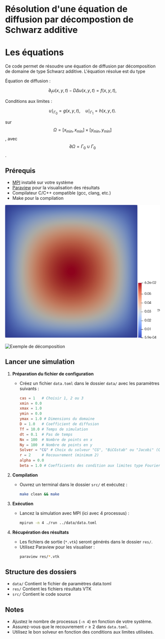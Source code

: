 # Résolution d'une équation de diffusion par décompostion de Schwarz additive

# Les équations

Ce code permet de résoudre une équation de diffusion par décomposition de domaine de type Schwarz additive. L'équation résolue est du type

Équation de diffusion :

$$
\partial_t u(x,y,t) - D \Delta u(x,y,t) = f(x,y,t),
$$

Conditions aux limites :

$$
u \mid_{\Gamma_0}= g(x,y,t), \quad u \mid_{\Gamma_1} = h(x,y,t).
$$

sur $$\Omega = [x_\text{min}, x_\text{min}] \times [y_\text{min}, y_\text{min}]$$, avec $$\partial\Omega = \Gamma_0 \cup \Gamma_0$$.

## Prérequis
- [MPI](https://www.open-mpi.org/) installé sur votre système
- [Paraview](https://www.paraview.org/) pour la visualisation des résultats
- Compilateur C/C++ compatible (gcc, clang, etc.)
- Make pour la compilation

![Exemple : cas 1](res/cas1.png)

![Exemple de décomposition](res/domaine.png)

## Lancer une simulation

1. **Préparation du fichier de configuration**  
   - Créez un fichier `data.toml` dans le dossier `data/` avec les paramètres suivants :  
     ```toml
     cas = 1   # Choisir 1, 2 ou 3
     xmin = 0.0
     xmax = 1.0
     ymin = 0.0
     ymax = 1.0 # Dimensions du domaine
     D = 1.0   # Coefficient de diffusion
     Tf = 10.0 # Temps de simulation
     dt = 0.1  # Pas de temps
     Nx = 100  # Nombre de points en x
     Ny = 100  # Nombre de points en y
     Solver = "CG" # Choix du solveur "CG", "BiCGstab" ou "Jacobi" (CG ou jacobi si les matrices sont sdp)
     r = 2     # Recouvrement (minimum 2)
     alpha = 0.0
     beta = 1.0 # Coefficients des condition aux limites type Fourier-Robin
     ```

2. **Compilation**  
   - Ouvrez un terminal dans le dossier `src/` et exécutez :  
     ```sh
     make clean && make
     ```

3. **Exécution**  
   - Lancez la simulation avec MPI (ici avec 4 processus) :  
     ```sh
     mpirun -n 4 ./run ../data/data.toml
     ```

4. **Récupération des résultats**  
   - Les fichiers de sortie (`*.vtk`) seront générés dans le dossier `res/`.  
   - Utilisez Paraview pour les visualiser :  
     ```sh
     paraview res/*.vtk
     ```

## Structure des dossiers

- `data/` Contient le fichier de paramètres data.toml
- `res/` Contient les fichiers résultats VTK
- `src/` Contient le code source


## Notes
- Ajustez le nombre de processus (`-n 4`) en fonction de votre système.
- Assurez-vous que le recouvrement `r` ≥ 2 dans `data.toml`.
- Utilisez le bon solveur en fonction des conditions aux limites utilisées.

